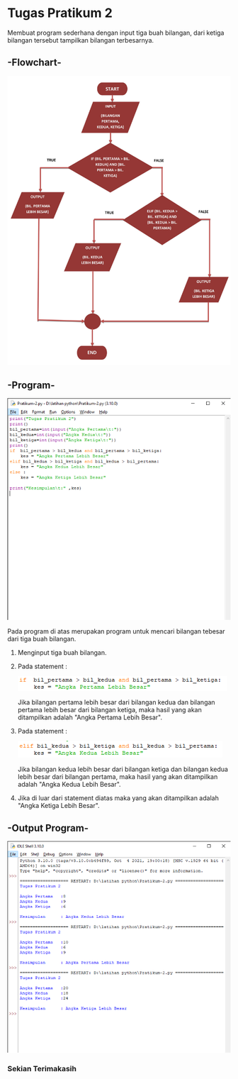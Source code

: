 # Tugas Pratikum 2

Membuat program sederhana dengan input tiga buah bilangan, dari ketiga bilangan
tersebut tampilkan bilangan terbesarnya.

<h2>-Flowchart-</h2>

![Gambar 0](screenshot/3.jpg)

<h2>-Program-</h2>

![Gambar 1](screenshot/2.png)

Pada program di atas merupakan program untuk mencari bilangan tebesar dari tiga buah bilangan.

1. Menginput tiga buah bilangan.

2. Pada statement :

    ![Gambar 2](screenshot/4.png)

    <p>Jika bilangan pertama lebih besar dari bilangan kedua dan bilangan pertama lebih besar dari bilangan ketiga, maka hasil yang akan ditampilkan adalah "Angka Pertama Lebih Besar".</p>

3. Pada statement :

    ![Gambar 3](screenshot/5.png)

    <p>Jika bilangan kedua lebih besar dari bilangan ketiga dan bilangan kedua lebih besar dari bilangan pertama, maka hasil yang akan ditampilkan adalah "Angka Kedua Lebih Besar".</p>

4. Jika di luar dari statement diatas maka yang akan ditampilkan adalah "Angka Ketiga Lebih Besar".

<h2>-Output Program-</h2>

![Gambar 4](screenshot/1.png)

<h3>Sekian Terimakasih</h3>